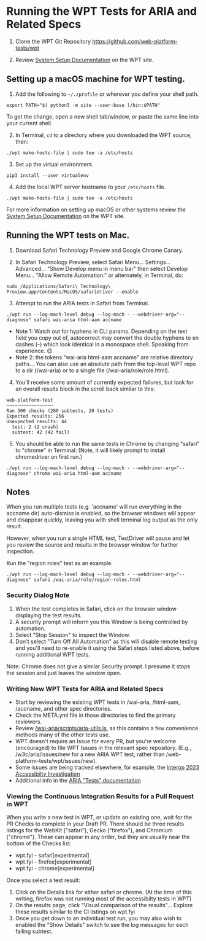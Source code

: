 
# Running the WPT Tests for ARIA and Related Specs


1. Clone the WPT Git Repository https://github.com/web-platform-tests/wpt

2. Review [System Setup Documentation](https://web-platform-tests.org/running-tests/from-local-system.html#system-setup) on the WPT site.



## Setting up a macOS machine for WPT testing.

1. Add the following to `~/.zprofile` or wherever you define your shell path.
```shell
export PATH="$( python3 -m site --user-base )/bin:$PATH"
```
To get the change, open a new shell tab/window, or paste the same line into your current shell.

2. In Terminal, `cd` to a directory where you downloaded the WPT source, then:
```shell
./wpt make-hosts-file | sudo tee -a /etc/hosts
```

3. Set up the virtual environment.
```shell
pip3 install --user virtualenv
```

4. Add the local WPT server hostname to your `/etc/hosts` file.
```shell
./wpt make-hosts-file | sudo tee -a /etc/hosts
```

For more information on setting up macOS or other systems review the [System Setup Documentation](https://web-platform-tests.org/running-tests/from-local-system.html#system-setup) on the WPT site.



## Running the WPT tests on Mac.

1. Download Safari Technology Preview and Google Chrome Canary.

2. In Safari Technology Preview, select Safari Menu… Settings… Advanced… "Show Develop menu in menu bar" then select Develop Menu… "Allow Remote Automation." or alternately, in Terminal, do: 
```shell
sudo /Applications/Safari\ Technology\ Preview.app/Contents/MacOS/safaridriver --enable
```

3. Attempt to run the ARIA tests in Safari from Terminal.
```shell
./wpt run --log-mach-level debug --log-mach - --webdriver-arg="--diagnose" safari wai-aria html-aam accname
```
  - Note 1: Watch out for hyphens in CLI params. Depending on the text field you copy out of, autocorrect may convert the double hyphens to en dashes (–) which look identical in a monospace shell. Speaking from experience. 😉
  - Note 2: the tokens "wai-aria html-aam accname" are relative directory paths... You can also use an absolute path from the top-level WPT repo to a dir (/wai-aria) or to a single file (/wai-aria/role/role.html).

4. You'll receive some amount of currently expected failures, but look for an overall results block in the scroll back similar to this:
```
web-platform-test
~~~~~~~~~~~~~~~~~
Ran 300 checks (280 subtests, 20 tests)
Expected results: 256
Unexpected results: 44
  test: 2 (2 crash)
  subtest: 42 (42 fail)
```

5. You should be able to run the same tests in Chrome by changing "safari" to "chrome" in Terminal: (Note, it will likely prompt to install chromedriver on first run.)
```shell
./wpt run --log-mach-level debug --log-mach - --webdriver-arg="--diagnose" chrome wai-aria html-aam accname
```

## Notes

When you run multiple tests (e.g. 'accname' will run everything in the accname dir) auto-dismiss is enabled, so the browser windows will appear and disappear quickly, leaving you with shell terminal log output as the only result. 

However, when you run a single HTML test, TestDriver will pause and let you review the source and results in the browser window for further inspection.

Run the "region roles" test as an example.
```shell
./wpt run --log-mach-level debug --log-mach - --webdriver-arg="--diagnose" safari /wai-aria/role/region-roles.html
```

### Security Dialog Note

1. When the test completes in Safari, click on the browser window displaying the test results. 
2. A security prompt will inform you this Window is being controlled by automation. 
3. Select "Stop Session" to inspect the Window. 
4. Don't select "Turn Off All Automation" as this will disable remote testing and you'll need to re-enable it using the Safari steps listed above, before running additional WPT tests. 

Note: Chrome does not give a similar Security prompt. I presume it stops the session and just leaves the window open.


### Writing New WPT Tests for ARIA and Related Specs

- Start by reviewing the existing WPT tests in /wai-aria, /html-aam, /accname, and other spec directories. 
- Check the META.yml file in those directories to find the primary reviewers. 
- Review [/wai-aria/scripts/aria-utils.js](https://github.com/web-platform-tests/wpt/blob/master/wai-aria/scripts/aria-utils.js), as this contains a few convenience methods many of the other tests use.
- WPT doesn't require an Issue for every PR, but you're welcome (encouraged) to file WPT Issues in the relevant spec repository. (E.g., /w3c/aria/issues/new for a new ARIA WPT test, rather than /web-platform-tests/wpt/issues/new).
- Some issues are being tracked elsewhere, for example, the [Interop 2023 Accessibilty Investigation](https://github.com/web-platform-tests/interop-accessibility/issues)
- Additional info in the [ARIA "Tests" documentation](./tests.md)


### Viewing the Continuous Integration Results for a Pull Request in WPT

When you write a new test in WPT, or update an existing one, wait for the PR Checks to complete in your Draft PR. There should be three results listings for the WebKit ("safari"), Gecko ("firefox"), and Chromium ("chrome"). These can appear in any order, but they are usually near the bottom of the Checks list.

 - wpt.fyi - safari[experimental]
 - wpt.fyi - firefox[experimental]
 - wpt.fyi - chrome[experimental]

Once you select a test result:

1. Click on the Details link for either safari or chrome. (At the time of this writing, firefox was not running most of the accessibilty tests in WPT)
2. On the results page, click "Visual comparison of the results"… Explore these results similar to the CI listings on wpt.fyi
3. Once you get down to an individual test run, you may also wish to enabled the "Show Details" switch to see the log messages for each failing subtest.

